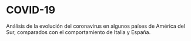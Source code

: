 # COVID-19
Análisis de la evolución del coronavirus en algunos países de América del Sur, comparados con el comportamiento de Italia y España.

